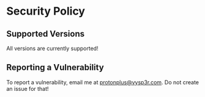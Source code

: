 # Security Policy

## Supported Versions

All versions are currently supported!

## Reporting a Vulnerability

To report a vulnerability, email me at protonplus@vysp3r.com. Do not create an issue for that!
